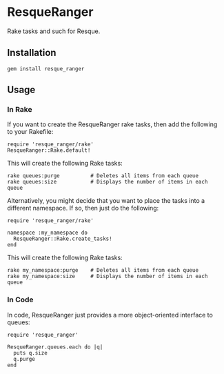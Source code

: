 # ResqueRanger #

Rake tasks and such for Resque.

## Installation ##

    gem install resque_ranger

## Usage ##

### In Rake ###

If you want to create the ResqueRanger rake tasks, then add the following to your Rakefile:

    require 'resque_ranger/rake'
    ResqueRanger::Rake.default!


This will create the following Rake tasks:

    rake queues:purge          # Deletes all items from each queue
    rake queues:size           # Displays the number of items in each queue

Alternatively, you might decide that you want to place the tasks into a different namespace.  If so, then just do the following:

    require 'resque_ranger/rake'

    namespace :my_namespace do
      ResqueRanger::Rake.create_tasks!
    end

This will create the following Rake tasks:

    rake my_namespace:purge    # Deletes all items from each queue
    rake my_namespace:size     # Displays the number of items in each queue

### In Code ###

In code, ResqueRanger just provides a more object-oriented interface to queues:

    require 'resque_ranger'

    ResqueRanger.queues.each do |q|
      puts q.size
      q.purge
    end

